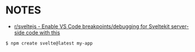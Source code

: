 # NOTES

- [r/sveltejs - Enable VS Code breakpoints/debugging for Sveltekit server-side code with this](https://www.reddit.com/r/sveltejs/comments/11hsz5o/enable_vs_code_breakpointsdebugging_for_sveltekit/?utm_source=share&utm_medium=web2x&context=3&xpromo_edp=enabled)

```shell
$ npm create svelte@latest my-app
```
